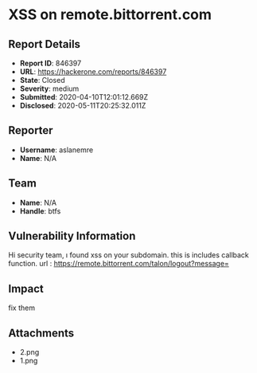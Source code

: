 # XSS on remote.bittorrent.com

## Report Details
- **Report ID**: 846397
- **URL**: https://hackerone.com/reports/846397
- **State**: Closed
- **Severity**: medium
- **Submitted**: 2020-04-10T12:01:12.669Z
- **Disclosed**: 2020-05-11T20:25:32.011Z

## Reporter
- **Username**: aslanemre
- **Name**: N/A

## Team
- **Name**: N/A
- **Handle**: btfs

## Vulnerability Information
Hi security team,
ı found xss on your subdomain.
this is includes callback function.
url : https://remote.bittorrent.com/talon/logout?message=<PAYLOAD>

## Impact

fix them

## Attachments
- 2.png
- 1.png

